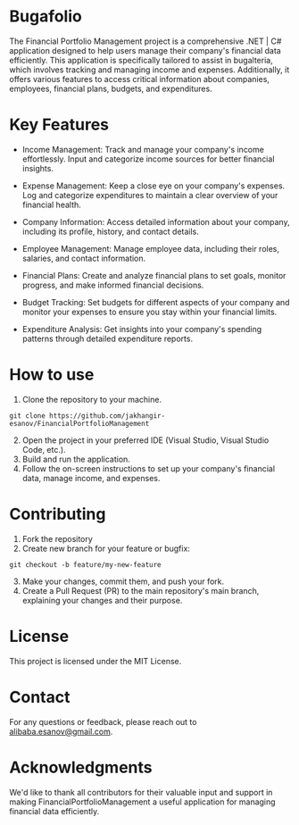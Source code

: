 # Bugafolio

The Financial Portfolio Management project is a comprehensive .NET | C# 
application designed to help users manage their company's financial data efficiently. 
This application is specifically tailored to assist in bugalteria, 
which involves tracking and managing income and expenses. 
Additionally, it offers various features to access critical 
information about companies, employees, financial plans, budgets, and expenditures.

# Key Features

- Income Management: Track and manage your company's income effortlessly. Input and categorize income sources for better financial insights.

- Expense Management: Keep a close eye on your company's expenses. Log and categorize expenditures to maintain a clear overview of your financial health.

- Company Information: Access detailed information about your company, including its profile, history, and contact details.

- Employee Management: Manage employee data, including their roles, salaries, and contact information.

- Financial Plans: Create and analyze financial plans to set goals, monitor progress, and make informed financial decisions.

- Budget Tracking: Set budgets for different aspects of your company and monitor your expenses to ensure you stay within your financial limits.

- Expenditure Analysis: Get insights into your company's spending patterns through detailed expenditure reports.

# How to use

1. Clone the repository to your machine.
```
git clone https://github.com/jakhangir-esanov/FinancialPortfolioManagement
```
2. Open the project in your preferred IDE (Visual Studio, Visual Studio Code, etc.).
3. Build and run the application.
4. Follow the on-screen instructions to set up your company's financial data, manage income, and expenses.

# Contributing

1. Fork the repository
2. Create new branch for your feature or bugfix:
```
git checkout -b feature/my-new-feature
```
3. Make your changes, commit them, and push your fork.
4. Create a Pull Request (PR) to the main repository's main branch, explaining your changes and their purpose.

# License

This project is licensed under the MIT License.

# Contact

For any questions or feedback, please reach out to alibaba.esanov@gmail.com.

# Acknowledgments

We'd like to thank all contributors for their valuable input and support in making FinancialPortfolioManagement a useful application for managing financial data efficiently.

